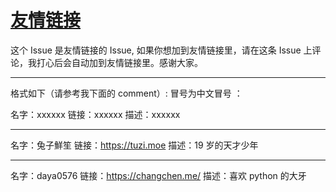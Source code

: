 # [友情链接](https://github.com/yihong0618/gitblog/issues/217)

这个 Issue 是友情链接的 Issue, 如果你想加到友情链接里，请在这条 Issue 上评论，我打心后会自动加到友情链接里。感谢大家。

---

格式如下（请参考我下面的 comment）:
冒号为中文冒号 ：

名字：xxxxxx
链接：xxxxxx
描述：xxxxxx
 

---

名字：兔子鮮笙
链接：https://tuzi.moe
描述：19 岁的天才少年

---

名字：daya0576
链接：https://changchen.me/
描述：喜欢 python 的大牙